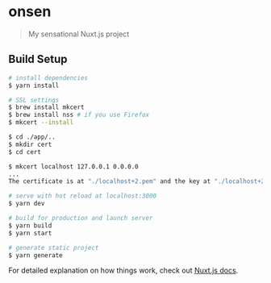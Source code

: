 # onsen

> My sensational Nuxt.js project

## Build Setup

``` bash
# install dependencies
$ yarn install

# SSL settings
$ brew install mkcert
$ brew install nss # if you use Firefox
$ mkcert --install

$ cd ./app/..
$ mkdir cert
$ cd cert

$ mkcert localhost 127.0.0.1 0.0.0.0
...
The certificate is at "./localhost+2.pem" and the key at "./localhost+2-key.pem" ✅

# serve with hot reload at localhost:3000
$ yarn dev

# build for production and launch server
$ yarn build
$ yarn start

# generate static project
$ yarn generate
```

For detailed explanation on how things work, check out [Nuxt.js docs](https://nuxtjs.org).
